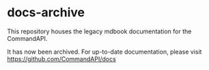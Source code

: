 # docs-archive

This repository houses the legacy mdbook documentation for the CommandAPI.

It has now been archived. For up-to-date documentation, please visit https://github.com/CommandAPI/docs

